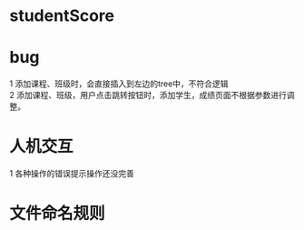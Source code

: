 # studentScore

# bug
1 添加课程、班级时，会直接插入到左边的tree中，不符合逻辑<br>
2 添加课程、班级，用户点击跳转按钮时，添加学生，成绩页面不根据参数进行调整。<br>


# 人机交互

1 各种操作的错误提示操作还没完善<br>


# 文件命名规则